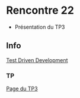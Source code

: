 # Rencontre 22

- Présentation du TP3

## Info

[Test Driven Development](/info/TDD)

### TP

[Page du TP3](/tps/tp3)

